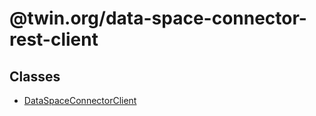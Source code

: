 # @twin.org/data-space-connector-rest-client

## Classes

- [DataSpaceConnectorClient](classes/DataSpaceConnectorClient.md)
